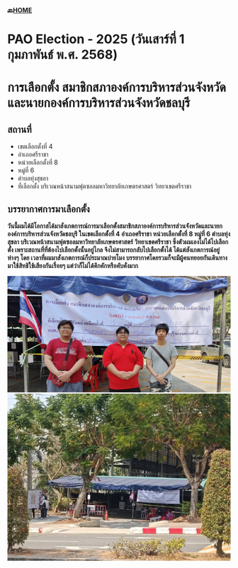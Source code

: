 **🔙[HOME](README.md)**
# PAO Election - 2025 (วันเสาร์ที่ 1 กุมภาพันธ์ พ.ศ. 2568)

# การเลือกตั้ง สมาชิกสภาองค์การบริหารส่วนจังหวัด และนายกองค์การบริหารส่วนจังหวัดชลบุรี

## สถานที่
  - เขตเลือกตั้งที่ 4
  - อำเภอศรีราชา
  - หน่วยเลือกตั้งที่ 8
  - หมู่ที่ 6
  - ตำบลทุ่งสุขลา
  - ที่เลือกตั้ง บริเวณหน้าสนามฟุตซอลมหาวิทยาลัยเกษตรศาสตร์ วิทยาเขตศรีราชา

## บรรยากาศการมาเลือกตั้ง
  **วันนี้ผมได้มีโอกาสได้มาสังเกตการณ์การมาเลือกตั้งสมาชิกสภาองค์การบริหารส่วนจังหวัดและนายกองค์การบริหารส่วนจังหวัดชลบุรี
ในเขตเลือกตั้งที่ 4 อำเถอศรีราชา หน่วยเลือกตั้งที่ 8 หมู่ที่ 6 ตำบลทุ่งสุขลา บริเวณหน้าสนามฟุตซอลมหาวิทยาลัยเกษตรศาสตร์ วิทยาเขตศรีราชา
ซึ่งตัวผมเองไม่ได้ไปเลือกตั้ง เพราะสถานที่ที่ต้องไปเลือกตั้งนั้นอยู่ไกล จึงไม่สามารถกลับไปเลือกตั้งได้ ได้แต่สังเกตการณ์อยู่ห่างๆ โดย
เวลาที่ผมมาสังเกตการณ์ก็ประมาณบ่ายโมง บรรยากาศโดยรวมก็จะมีผู้คนทยอยกันเดินทางมาใช้สิทธิใช้เสียงกันเรื่อยๆ แต่ว่าก็ไม่ได้คึกคักหรือคับคั่งมาก**

![PAO Election Me And Friend](/img/PAO-election-MeAndFriend.jpg)
![PAO Election View](/img/PAO-election-view.jpg)
